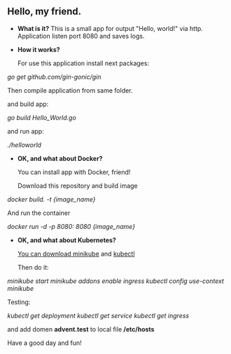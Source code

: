 ## Hello, my friend.

* **What is it?**
  This is a small app for output "Hello, world!" via http. Application listen port 8080 and saves logs.

* **How it works?**

  For use this application install next packages:

*go get github.com/gin-gonic/gin*

Then compile application from same folder.

   and build app: 

*go build Hello_World.go*

   and run app:

*./helloworld*

* **OK, and what about Docker?**

    You can install app with Docker, friend!

    Download this repository and build image

*docker build. -t {image_name}*

   And run the container

*docker run -d -p 8080: 8080 {image_name}*


* **OK, and what about Kubernetes?**

  [You can download minikube](https://github.com/kubernetes/minikube) and [kubectl](https://kubernetes.io/docs/tasks/tools/)
  
   Then do it:

*minikube start
minikube addons enable ingress
kubectl config use-context minikube*

   Testing:
   
*kubectl get deployment
kubectl get service
kubectl get ingress*

  and add domen **advent.test** to local file **/etc/hosts**

Have a good day and fun!
